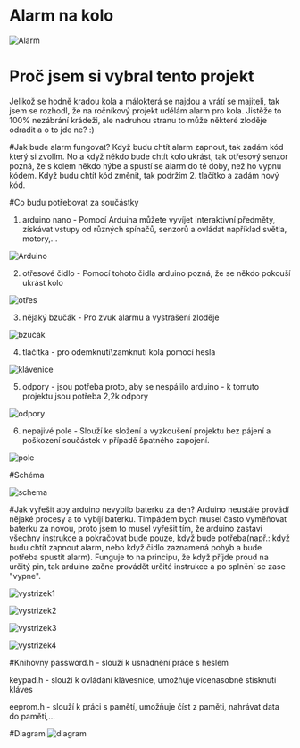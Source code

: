 # Alarm na kolo
![Alarm](https://im9.cz/iR/importprodukt-orig/008/0087ddcb215cc74a89fc4a97f06bac7a.jpg)


# Proč jsem si vybral tento projekt
Jelikož se hodně kradou kola a málokterá se najdou a vrátí se majiteli, tak jsem se rozhodl, že na ročníkový projekt udělám alarm pro kola. Jistěže to 100% nezábrání krádeži, ale nadruhou stranu to může některé zloděje odradit a o to jde ne? :)

#Jak bude alarm fungovat?
Když budu chtít alarm zapnout, tak zadám kód který si zvolím. No a když někdo bude chtít kolo ukrást, tak otřesový senzor pozná, že s kolem někdo hýbe a spustí se alarm do té doby, než ho vypnu kódem. Když budu chtít kód změnit, tak podržím 2. tlačítko a zadám nový kód.

#Co budu potřebovat za součástky
1) arduino nano - Pomocí Arduina můžete vyvíjet interaktivní předměty, získávat vstupy od různých spínačů, senzorů a ovládat například světla, motory,... 

![Arduino](https://www.arduino.cc/en/uploads/Main/ArduinoNanoFront_3_sm.jpg)

2) otřesové čidlo - Pomocí tohoto čidla arduino pozná, že se někdo pokouší ukrást kolo

![otřes](https://cdn-shop.adafruit.com/1200x900/1766-00.jpg)

3) nějaký bzučák - Pro zvuk alarmu a vystrašení zloděje

![bzučák](http://img.dxcdn.com/productimages/sku_138322_2.jpg)

4) tlačítka - pro odemknutí\zamknutí kola pomocí hesla

![klávenice](https://www.robotics.org.za/image/cache/data/Elec_Component/keypads/keypad04_000-500x500.jpg)

5) odpory - jsou potřeba proto, aby se nespálilo arduino
          - k tomuto projektu jsou potřeba 2,2k odpory
          
![odpory](http://litbimg5.rightinthebox.com/images/384x384/201310/pjkzaa1383016490412.jpg)

6) nepajivé pole - Slouží ke složení a vyzkoušení projektu bez pájení a poškození součástek v případě špatného zapojení.

![pole](http://www.pistek.eu/userfiles/image/breadboard.jpg)

#Schéma

![schema](https://cloud.githubusercontent.com/assets/14974344/19272023/43b74350-8fc7-11e6-8970-d8c2436af1d3.jpeg)

#Jak vyřešit aby arduino nevybilo baterku za den?
Arduino neustále provádí nějaké procesy a to vybíjí baterku. Timpádem bych musel často vyměňovat baterku za novou, proto jsem to musel vyřešit tím, že arduino zastaví všechny instrukce a pokračovat bude pouze, když bude potřeba(např.: když budu chtít zapnout alarm, nebo když čidlo zaznamená pohyb a bude potřeba spustit alarm).
Funguje to na principu, že když příjde proud na určitý pin, tak arduino začne provádět určité instrukce a po splnění se zase "vypne".

![vystrizek1](https://cloud.githubusercontent.com/assets/14974344/20063522/cc00e78e-a507-11e6-8bd7-90828ec57de8.PNG)

![vystrizek2](https://cloud.githubusercontent.com/assets/14974344/20063524/cc2c889e-a507-11e6-9914-c64310365e00.PNG)

![vystrizek3](https://cloud.githubusercontent.com/assets/14974344/20063523/cc2a26a8-a507-11e6-9a06-4ce2c316afff.PNG)

![vystrizek4](https://cloud.githubusercontent.com/assets/14974344/20063525/cc30ee02-a507-11e6-882e-51101ed31276.PNG)

#Knihovny
password.h - slouží k usnadnění práce s heslem

keypad.h - slouží k ovládání klávesnice, umožňuje vícenasobné stisknutí kláves

eeprom.h - slouží k práci s pamětí, umožňuje číst z paměti, nahrávat data do paměti,...

#Diagram
![diagram](https://cloud.githubusercontent.com/assets/14974344/20867852/d30eea0c-ba4d-11e6-9593-b1caf8bb7bb8.png)

